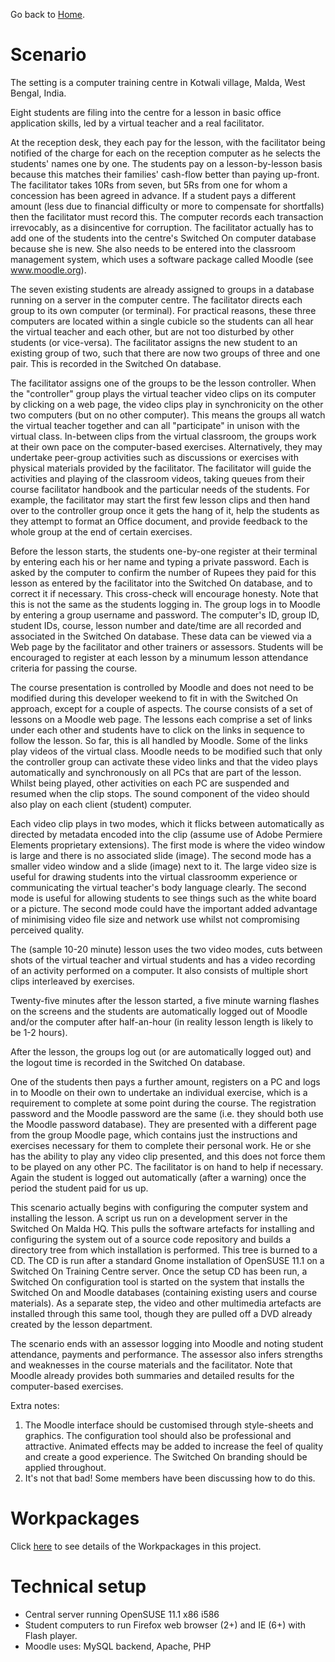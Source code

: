Go back to [Home](Home.md).

# Scenario #

The setting is a computer training centre in Kotwali village, Malda, West Bengal, India.

Eight students are filing into the centre for a lesson in basic office application skills, led by a virtual teacher and a real facilitator.

At the reception desk, they each pay for the lesson, with the facilitator being notified of the charge for each on the reception computer as he selects the students' names one by one.  The students pay on a lesson-by-lesson basis because this matches their families' cash-flow better than paying up-front.  The facilitator takes 10Rs from seven, but 5Rs from one for whom a concession has been agreed in advance.  If a student pays a different amount (less due to financial difficulty or more to compensate for shortfalls) then the facilitator must record this.  The computer records each transaction irrevocably, as a disincentive for corruption.  The facilitator actually has to add one of the students into the centre's Switched On computer database because she is new.  She also needs to be entered into the classroom management system, which uses a software package called Moodle (see www.moodle.org).

The seven existing students are already assigned to groups in a database running on a server in the computer centre.  The facilitator directs each group to its own computer (or terminal).  For practical reasons, these three computers are located within a single cubicle so the students can all hear the virtual teacher and each other, but are not too disturbed by other students (or vice-versa).  The facilitator assigns the new student to an existing group of two, such that there are now two groups of three and one pair.  This is recorded in the Switched On database.

The facilitator assigns one of the groups to be the lesson controller.  When the "controller" group plays the virtual teacher video clips on its computer by clicking on a web page, the video clips play in synchronicity on the other two computers (but on no other computer).  This means the groups all watch the virtual teacher together and can all "participate" in unison with the virtual class.  In-between clips from the virtual classroom, the groups work at their own pace on the computer-based exercises.  Alternatively, they may undertake peer-group activities such as discussions or exercises with physical materials provided by the facilitator.  The facilitator will guide the activities and playing of the classroom videos, taking queues from their course facilitator handbook and the particular needs of the students.  For example, the facilitator may start the first few lesson clips and then hand over to the controller group once it gets the hang of it, help the students as they attempt to format an Office document, and provide feedback to the whole group at the end of certain exercises.

Before the lesson starts, the students one-by-one register at their terminal by entering each his or her name and typing a private password.  Each is asked by the computer to confirm the number of Rupees they paid for this lesson as entered by the facilitator into the Switched On database, and to correct it if necessary.  This cross-check will encourage honesty.  Note that this is not the same as the students logging in.  The group logs in to Moodle by entering a group username and password.  The computer's ID, group ID, student IDs, course, lesson number and date/time are all recorded and associated in the Switched On database.  These data can be viewed via a Web page by the facilitator and other trainers or assessors.  Students will be encouraged to register at each lesson by a minumum lesson attendance criteria for passing the course.

The course presentation is controlled by Moodle and does not need to be modified during this developer weekend to fit in with the Switched On approach, except for a couple of aspects.  The course consists of a set of lessons on a Moodle web page.  The lessons each comprise a set of links under each other and students have to click on the links in sequence to follow the lesson.  So far, this is all handled by Moodle.  Some of the links play videos of the virtual class.  Moodle needs to be modified such that only the controller group can activate these video links and that the video plays automatically and synchronously on all PCs that are part of the lesson.  Whilst being played, other activities on each PC are suspended and resumed when the clip stops.  The sound component of the video should also play on each client (student) computer.

Each video clip plays in two modes, which it flicks between automatically as directed by metadata encoded into the clip (assume use of Adobe Permiere Elements proprietary extensions).  The first mode is where the video window is large and there is no associated slide (image).  The second mode has a smaller video window and a slide (image) next to it.  The large video size is useful for drawing students into the virtual classroomm experience or communicating the virtual teacher's body language clearly.  The second mode is useful for allowing students to see things such as the white board or a picture.  The second mode could have the important added advantage of minimising video file size and network use whilst not compromising perceived quality.

The (sample 10-20 minute) lesson uses the two video modes, cuts between shots of the virtual teacher and virtual students and has a video recording of an activity performed on a computer.  It also consists of multiple short clips interleaved by exercises.

Twenty-five minutes after the lesson started, a five minute warning flashes on the screens and the students are automatically logged out of Moodle and/or the computer after half-an-hour (in reality lesson length is likely to be 1-2 hours).

After the lesson, the groups log out (or are automatically logged out) and the logout time is recorded in the Switched On database.

One of the students then pays a further amount, registers on a PC and logs in to Moodle on their own to undertake an individual exercise, which is a requirement to complete at some point during the course.  The registration password and the Moodle password are the same (i.e. they should both use the Moodle password database).  They are presented with a different page from the group Moodle page, which contains just the instructions and exercises necessary for them to complete their personal work.  He or she has the ability to play any video clip presented, and this does not force them to be played on any other PC.  The facilitator is on hand to help if necessary.  Again the student is logged out automatically (after a warning) once the period the student paid for us up.

This scenario actually begins with configuring the computer system and installing the lesson.  A script us run on a development server in the Switched On Malda HQ.  This pulls the software artefacts for installing and configuring the system out of a source code repository and builds a directory tree from which installation is performed.  This tree is burned to a CD.  The CD is run after a standard Gnome installation of OpenSUSE 11.1 on a Switched On Training Centre server.  Once the setup CD has been run, a Switched On configuration tool is started on the system that installs the Switched On and Moodle databases (containing existing users and course materials).  As a separate step, the video and other multimedia artefacts are installed through this same tool, though they are pulled off a DVD already created by the lesson department.

The scenario ends with an assessor logging into Moodle and noting student attendance, payments and performance.  The assessor also infers strengths and weaknesses in the course materials and the facilitator.  Note that Moodle already provides both summaries and detailed results for the computer-based exercises.

Extra notes:
  1. The Moodle interface should be customised through style-sheets and graphics.  The configuration tool should also be professional and attractive.  Animated effects may be added to increase the feel of quality and create a good experience.  The Switched On branding should be applied throughout.
  1. It's not that bad!  Some members have been discussing how to do this.

# Workpackages #

Click [here](Workpackages.md) to see details of the Workpackages in this project.

# Technical setup #
  * Central server running OpenSUSE 11.1 x86 i586
  * Student computers to run Firefox web browser (2+) and IE (6+) with Flash player.
  * Moodle uses: MySQL backend, Apache, PHP